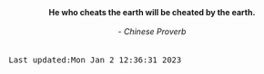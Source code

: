 
<div align="center"><b><span>He who cheats the earth will be cheated by the earth.</span></b><br><br><i> - Chinese Proverb</i></div>
<br><br><kbd>Last updated:Mon Jan  2 12:36:31 2023</kbd>